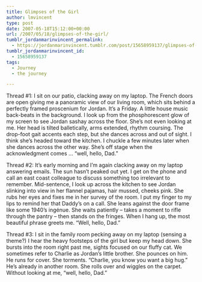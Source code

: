 ```yaml
---
title: Glimpses of the Girl
author: lmvincent
type: post
date: 2007-05-18T15:12:00+00:00
url: /2007/05/18/glimpses-of-the-girl/
tumblr_jordanmarinvincent_permalink:
  - https://jordanmarinvincent.tumblr.com/post/15658959137/glimpses-of-the-girl
tumblr_jordanmarinvincent_id:
  - 15658959137
tags:
  - Journey
  - the journey

---
```

Thread #1: I sit on our patio, clacking away on my laptop. The French doors are open giving me a panoramic view of our living room, which sits behind a perfectly framed proscenium for Jordan. It&rsquo;s a Friday. A little house music back-beats in the background. I look up from the phosphorescent glow of my screen to see Jordan sashay across the floor. She&rsquo;s not even looking at me. Her head is tilted balletically, arms extended, rhythm coursing. The drop-foot gait accents each step, but she dances across and out of sight. I think she&rsquo;s headed toward the kitchen. I chuckle a few minutes later when she dances across the other way. She&rsquo;s off stage when the acknowledgment comes &hellip; &ldquo;well, hello, Dad.&rdquo;

Thread #2: It&rsquo;s early morning and I&rsquo;m again clacking away on my laptop answering emails. The sun hasn&rsquo;t peaked out yet. I get on the phone and call an east coast colleague to discuss something too irrelevant to remember. Mid-sentence, I look up across the kitchen to see Jordan slinking into view in her flannel pajamas, hair mussed, cheeks pink. She rubs her eyes and fixes me in her survey of the room. I put my finger to my lips to remind her that Daddy&rsquo;s on a call. She leans against the door frame like some 1940&rsquo;s ingénue. She waits patiently &ndash; takes a moment to rifle through the pantry &ndash; then stands on the fringes. When I hang up, the most beautiful phrase greets me. &ldquo;Well, hello, Dad.&rdquo;

Thread #3: I sit in the family room pecking away on my laptop (sensing a theme?) I hear the heavy footsteps of the girl but keep my head down. She bursts into the room right past me, sights focused on our fluffy cat. We sometimes refer to Charlie as Jordan&rsquo;s little brother. She pounces on him. He runs for cover. She torments. &ldquo;Charlie, you know you want a big hug.&rdquo; He&rsquo;s already in another room. She rolls over and wiggles on the carpet. Without looking at me, &ldquo;well, hello, Dad.&rdquo;

<div class="blogger-post-footer">
  <img loading="lazy" width="1" height="1" src="https://blogger.googleusercontent.com/tracker/9039099668816362935-8265113635637642411?l=jordansjourney2.blogspot.com" alt="" />
</div>